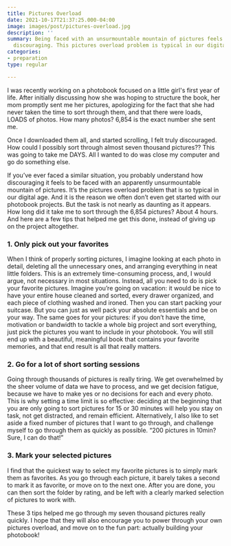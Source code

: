 ```yaml
---
title: Pictures Overload
date: 2021-10-17T21:37:25.000-04:00
image: images/post/pictures-overload.jpg
description: ''
summary: Being faced with an unsurmountable mountain of pictures feels absolutely
  discouraging. This pictures overload problem is typical in our digital age.
categories:
- preparation
type: regular

---
```

I was recently working on a photobook focused on a little girl's first year of life. After initially discussing how she was hoping to structure the book, her mom promptly sent me her pictures, apologizing for the fact that she had never taken the time to sort through them, and that there were loads, LOADS of photos. How many photos? 6,854 is the exact number she sent me.

Once I downloaded them all, and started scrolling, I felt truly discouraged. How could I possibly sort through almost seven thousand pictures?? This was going to take me DAYS. All I wanted to do was close my computer and go do something else.

If you’ve ever faced a similar situation, you probably understand how discouraging
it feels to be faced with an apparently unsurmountable mountain of pictures.
It’s the pictures overload problem that is so typical in our digital age. And it is
the reason we often don’t even get started with our photobook projects. But the task
is not nearly as daunting as it appears. How long did it take me to sort through the
6,854 pictures? About 4 hours. And here are a few tips that helped me get this done,
instead of giving up on the project altogether.

### 1. Only pick out your favorites

When I think of properly sorting pictures, I imagine looking at each photo in detail,
deleting all the unnecessary ones, and arranging everything in neat little folders.
This is an extremely time-consuming process, and, I would argue, not necessary in
most situations. Instead, all you need to do is pick your favorite pictures.
Imagine you’re going on vacation: it would be nice to have your entire house cleaned
and sorted, every drawer organized, and each piece of clothing washed and ironed.
Then you can start packing your suitcase. But you can just as well pack your absolute
essentials and be on your way. The same goes for your pictures: if you don’t have
the time, motivation or bandwidth to tackle a whole big project and sort everything,
just pick the pictures you want to include in your photobook. You will still end up
with a beautiful, meaningful book that contains your favorite memories, and that end
result is all that really matters.

### 2. Go for a lot of short sorting sessions

Going through thousands of pictures is really tiring. We get overwhelmed by the sheer volume of data we have to process, and we get decision fatigue, because we have to make yes or no decisions for each and every photo. This is why setting a time limit is so effective: deciding at the beginning that  you are only going to sort pictures for 15 or 30 minutes will help you stay on task, not get distracted, and remain efficient. Alternatively, I also like to set aside a fixed number of pictures that I want to go through, and challenge myself to go through them as quickly as possible. “200 pictures in 10min? Sure, I can do that!”

### 3. Mark your selected pictures

I find that the quickest way to select my favorite pictures is to simply mark them as
favorites. As you go through each picture, it barely takes a second to mark it as
favorite, or move on to the next one. After you are done, you can then sort the folder
by rating, and be left with a clearly marked selection of pictures to work with.

These 3 tips helped me go through my seven thousand pictures really quickly. I hope
that they will also encourage you to power through your own pictures overload, and
move on to the fun part: actually building your photobook!